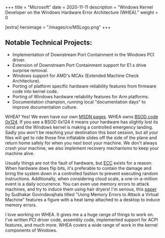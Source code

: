 +++
title = "Microsoft"
date = 2020-11-11
description = "Windows Kernel Developer on the Windows Hardware Error Architecture (WHEA)."
weight = 0

[extra]
heroimage = "/images/cv/MSLogo.png"
+++

## Notable Technical Projects:
- Implementation of Downstream Port Containment in the Windows PCI driver.
- Extension of Downstream Port Containment support for E1.s drive surprise removal.
- Windows support for AMD's MCAx (Extended Machine Check Architecture).
- Porting of platform specific hardware reliability features from firmware code into kernel code.
- Porting of Windows hardware reliability features for Arm platforms.
- Documentation champion, running local "documentation days" to improve documentation culture.

WHEA? Yes! We even have our own [MSDN pages](https://docs.microsoft.com/en-us/windows-hardware/drivers/whea/). WHEA owns [BSOD code 0x124](https://docs.microsoft.com/en-us/windows-hardware/drivers/debugger/bug-check-0x124---whea-uncorrectable-error). If you see a BSOD 0x124 it means your hardware has slightly lost its mind and the Windows kernel is making a controlled emergency landing.  Sadly you won't be reaching your destination this boot session, but all your files will get to ride those fine inflatable slides off the side of the plane and return home safely for when you next boot your machine. We don't always crash your machine, we also implement recovery mechanisms to keep your machine alive.

Usually things are not the fault of hardware, but [ECC](https://en.wikipedia.org/wiki/ECC_memory) exists for a reason.  When hardware does flip bits, it's preferable to contain the damage and bring the system down in a controlled fashion to prevent executing random instructions. Additionally, when considering cloud scale, a one-in-a-million event is a daily occurrence. You can even use memory errors to attack machines, and try to induce them using hair dryers! I'm serious, this [paper](https://www.cs.princeton.edu/~appel/papers/memerr.pdf) by Sudhakar Govindavajhala titled "Using Memory Errors to Attack a Virtual Machine" features a figure with a heat lamp attached to a desktop to induce memory errors.

I love working on WHEA.  It gives me a a huge range of things to work on.  I've written PCI driver code, assembly code, implemented support for ACPI features, and much more.  WHEA covers a wide range of work in the kernel components of Windows.